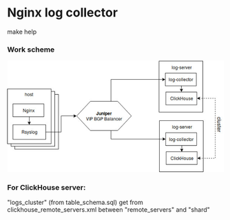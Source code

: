 # Nginx log collector

make help

### Work scheme
![schema.jpg](doc/schema.jpg?v3)

### For ClickHouse server:
"logs_cluster" (from table_schema.sql) get from clickhouse_remote_servers.xml between "remote_servers" and "shard"
